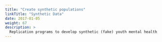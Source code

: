 ```yaml
---
title: "Create synthetic populations"
linkTitle: "Synthetic Data"
date: 2017-01-05
weight: 67
description: >
  Replication programs to develop synthetic (fake) youth mental health populations.
---
```


